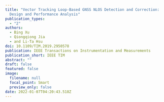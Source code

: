```yaml
---
title: "Vector Tracking Loop-Based GNSS NLOS Detection and Correction: Algorithm
  Design and Performance Analysis"
publication_types:
  - "2"
authors:
  - Bing Xu
  - Qiongqiong Jia
  - and Li-Ta Hsu
doi: 10.1109/TIM.2019.2950578
publication: IEEE Transactions on Instrumentation and Measurements
publication_short: IEEE TIM
abstract: ""
draft: false
featured: false
image:
  filename: null
  focal_point: Smart
  preview_only: false
date: 2022-01-07T04:20:43.518Z
---
```

